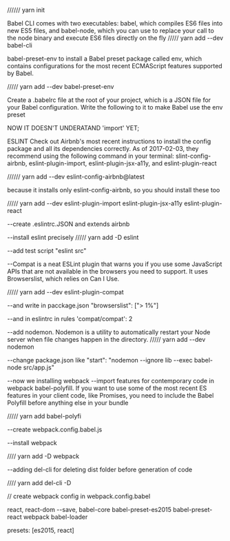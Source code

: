 //////
yarn init

Babel CLI comes with two executables: babel, which compiles ES6 files into new ES5 files, and babel-node, which you can use to replace your call to the node binary and execute ES6 files directly on the fly
/////
yarn add --dev babel-cli


babel-preset-env to install a Babel preset package called env, which contains configurations for the most recent ECMAScript features supported by Babel.

/////
yarn add --dev babel-preset-env


Create a .babelrc file at the root of your project, which is a JSON file for your Babel configuration. Write the following to it to make Babel use the env preset


NOW IT DOESN'T UNDERATAND 'import' YET;

ESLINT
Check out Airbnb's most recent instructions to install the config package and all its dependencies correctly. As of 2017-02-03, they recommend using the following command in your terminal: slint-config-airbnb, eslint-plugin-import, eslint-plugin-jsx-a11y, and eslint-plugin-react

//////
yarn add --dev eslint-config-airbnb@latest

because it installs only eslint-config-airbnb, so you should install these too

/////
 yarn add --dev eslint-plugin-import eslint-plugin-jsx-a11y eslint-plugin-react

 --create .eslintrc.JSON and extends airbnb

 --install eslint precisely
 /////
 yarn add -D eslint

 --add test script "eslint src"


 --Compat is a neat ESLint plugin that warns you if you use some JavaScript APIs that are not available in the browsers you need to support. It uses Browserslist, which relies on Can I Use.

/////
 yarn add --dev eslint-plugin-compat

--and write in pacckage.json
"browserslist": ["> 1%"]

--and in eslintrc in rules 'compat/compat': 2

--add nodemon.  Nodemon is a utility to automatically restart your Node server when file changes happen in the directory.
/////
yarn add --dev nodemon

--change package.json like
"start": "nodemon --ignore lib --exec babel-node src/app.js"

--now we installing webpack
--import features for contemporary code in webpack babel-polyfill. If you want to use some of the most recent ES features in your client code, like Promises, you need to include the Babel Polyfill before anything else in your bundle

/////
yarn add babel-polyfi

--create webpack.config.babel.js

--install webpack

////
yarn add -D webpack

--adding del-cli for deleting dist folder before generation of code

////
 yarn add del-cli -D

 // create webpack config in webpack.config.babel


 react, react-dom --save, babel-core babel-preset-es2015 babel-preset-react webpack babel-loader

 presets: [es2015, react]

